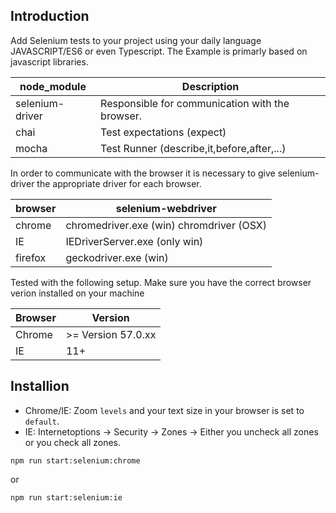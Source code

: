 ## Introduction

Add Selenium tests to your project using your daily language JAVASCRIPT/ES6 or even Typescript. The Example is primarly based on javascript libraries. 


| node_module           | Description                                           |
|-----------------------|-------------------------------------------------------|
| selenium-driver       | Responsible for communication with the browser.       |
| chai                  | Test expectations (expect)                            |
| mocha                 | Test Runner (describe,it,before,after,...)            



In order to communicate with the browser it is necessary to give selenium-driver the appropriate driver for each browser.

| browser               | selenium-webdriver                                    |
|-----------------------|-------------------------------------------------------|
| chrome                | chromedriver.exe (win) chromdriver (OSX)              |
| IE                    | IEDriverServer.exe (only win)                         |
| firefox               | geckodriver.exe (win)          

Tested with the following setup. Make sure you have the correct browser verion installed on your machine

| Browser   | Version                                                         |
|-----------|-----------------------------------------------------------------|
| Chrome    | >= Version 57.0.xx                                              |
| IE        | 11+                                                             |


## Installion

* Chrome/IE: Zoom <code>levels</code> and your text size in your browser is set to <code>default</code>.
* IE: Internetoptions -> Security -> Zones -> Either you uncheck all zones or you check all zones.

<pre><code>npm run start:selenium:chrome</code></pre>

or

<pre><code>npm run start:selenium:ie</code></pre>